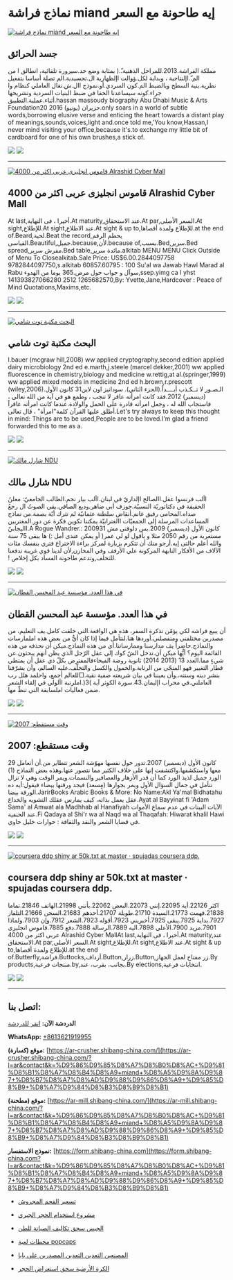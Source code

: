 # نماذج فراشة miand إيه طاحونة مع السعر

<a href="https://swt.shibang-china.com/?l=ar&img&k=%D9%86%D9%85%D8%A7%D8%B0%D8%AC+%D9%81%D8%B1%D8%A7%D8%B4%D8%A9+miand+%D8%A5%D9%8A%D9%87+%D8%B7%D8%A7%D8%AD%D9%88%D9%86%D8%A9+%D9%85%D8%B9+%D8%A7%D9%84%D8%B3%D8%B9%D8%B1" target="_blank">![نماذج فراشة miand إيه طاحونة مع السعر](http://static.shibang-china.com/all-800x300/1313.jpg)</a>

## جسد الحرائق
مملكة الفراشة.2013.للمراحل الذهنية.ّ.( بمثابة وضع حد.سيرورة تلقائية، انطالق ا من الم.ّ.اإلنتاجية ، وبداية لكل.ؤوالت اإلظهارية ال.تجسيدية.الم تصلة أساسا بتفعيل نظرية.بنية السطح وبالضبط الم.كون السردي.أو.نموذج اال.ش.تغال العاملي كنظام وا جراء.كونه سيساعدنا الحقا في ضبط البنيات السردية وتشريحها أثناء.عملية.التطبيق.hassan massoudy biography Abu Dhabi Music &amp; Arts Foundation20 حزيران (يونيو) 2016.only soars in a world of subtle words,borrowing elusive verse and enticing the heart towards a distant play of meanings,sounds,voices,light and.once told me,&#39;You know,Hassan,I never mind visiting your office,because it&#39;s.to exchange my little bit of cardboard for one of his own brushes,a stick of.


<a href="https://whatsapp.shibangsoft.com/WhatsApp.php" target="_blank" title="WhatsApp">![](http://static.shibang-china.com/icon/whatsapp.png)</a> <a href="https://swt.shibang-china.com/?l=ar&icon&k=%D9%86%D9%85%D8%A7%D8%B0%D8%AC+%D9%81%D8%B1%D8%A7%D8%B4%D8%A9+miand+%D8%A5%D9%8A%D9%87+%D8%B7%D8%A7%D8%AD%D9%88%D9%86%D8%A9+%D9%85%D8%B9+%D8%A7%D9%84%D8%B3%D8%B9%D8%B1" target="_blank">![](http://static.shibang-china.com/icon/chat-ar.png)</a>

---

<a href="https://swt.shibang-china.com/?l=ar&img&k=%D9%86%D9%85%D8%A7%D8%B0%D8%AC+%D9%81%D8%B1%D8%A7%D8%B4%D8%A9+miand+%D8%A5%D9%8A%D9%87+%D8%B7%D8%A7%D8%AD%D9%88%D9%86%D8%A9+%D9%85%D8%B9+%D8%A7%D9%84%D8%B3%D8%B9%D8%B1" target="_blank">![قاموس انجليزى عربى اكثر من 4000 Alrashid Cyber Mall](http://static.shibang-china.com/all-800x300/652.jpg)</a>

## قاموس انجليزى عربى اكثر من 4000 Alrashid Cyber Mall
At last,أخيرا ، فى النهاية.At maturity,عند الاستحقاق.At par,السعر الأصلي.At sight,للإطلاع.At sight,عند الاطلاع.At sight &amp; up to,للإطلاع ولمدة أقصاها.at the end of.Beard,لحية.Beat the record,يحطم الرقم القياسى.Beautiful,جميل.because,لأن.because of,بسبب.Bed,سرير.Bed spread,مفرش سرير.Bed table,مائدة سرير.alkitab MENU MENU Click Outside of Menu To Closealkitab.Sale Price: US$6.00.2844097758 9782844097750,s.alkitab 60857.60795 : 100 Su&#39;al wa Jawab Hawl Marad al Rabu سوآل و جواب حول مرض.365 يوما من الهدوء,ssep.yimg ca I yhst 141393827066280 2512 1265682570,By: Yvette,Jane,Hardcover : Peace of Mind Quotations,Maxims,etc.


<a href="https://whatsapp.shibangsoft.com/WhatsApp.php" target="_blank" title="WhatsApp">![](http://static.shibang-china.com/icon/whatsapp.png)</a> <a href="https://swt.shibang-china.com/?l=ar&icon&k=%D9%86%D9%85%D8%A7%D8%B0%D8%AC+%D9%81%D8%B1%D8%A7%D8%B4%D8%A9+miand+%D8%A5%D9%8A%D9%87+%D8%B7%D8%A7%D8%AD%D9%88%D9%86%D8%A9+%D9%85%D8%B9+%D8%A7%D9%84%D8%B3%D8%B9%D8%B1" target="_blank">![](http://static.shibang-china.com/icon/chat-ar.png)</a>

---

<a href="https://swt.shibang-china.com/?l=ar&img&k=%D9%86%D9%85%D8%A7%D8%B0%D8%AC+%D9%81%D8%B1%D8%A7%D8%B4%D8%A9+miand+%D8%A5%D9%8A%D9%87+%D8%B7%D8%A7%D8%AD%D9%88%D9%86%D8%A9+%D9%85%D8%B9+%D8%A7%D9%84%D8%B3%D8%B9%D8%B1" target="_blank">![البحث مكتبة توت شامي](http://static.shibang-china.com/all-800x300/241.jpg)</a>

## البحث مكتبة توت شامي
l.bauer (mcgraw hill,2008) ww applied cryptography,second edition applied dairy microbiology 2nd ed e.marth,j.steele (marcel dekker,2001) ww applied fluorescence in chemistry,biology and medicine w.rettig,at al.(springer,1999) ww applied mixed models in medicine 2nd ed h.brown,r.prescott (wiley,2006).الـصـور لا تــكـذب أبــــداً.(الجزء الثاني). سودانيز اون لاين31 كانون الأول (ديسمبر) 2012.فقد كانت امرأته عاقر لا تنجب ، وطمع هو في آية من الله تعالى ، فاستجاب الله له ، وجعل امرأته قادرة على الحمل والولادة.عندما كانت امرأته عاقراً أطلق عليها القرآن كلمة&quot;امرأة&quot; ، قال تعالى.Let&#39;s try always to keep this thought in mind: Things are to be used,People are to be loved.I&#39;m glad a friend forwarded this to me as a.


<a href="https://whatsapp.shibangsoft.com/WhatsApp.php" target="_blank" title="WhatsApp">![](http://static.shibang-china.com/icon/whatsapp.png)</a> <a href="https://swt.shibang-china.com/?l=ar&icon&k=%D9%86%D9%85%D8%A7%D8%B0%D8%AC+%D9%81%D8%B1%D8%A7%D8%B4%D8%A9+miand+%D8%A5%D9%8A%D9%87+%D8%B7%D8%A7%D8%AD%D9%88%D9%86%D8%A9+%D9%85%D8%B9+%D8%A7%D9%84%D8%B3%D8%B9%D8%B1" target="_blank">![](http://static.shibang-china.com/icon/chat-ar.png)</a>

---

<a href="https://swt.shibang-china.com/?l=ar&img&k=%D9%86%D9%85%D8%A7%D8%B0%D8%AC+%D9%81%D8%B1%D8%A7%D8%B4%D8%A9+miand+%D8%A5%D9%8A%D9%87+%D8%B7%D8%A7%D8%AD%D9%88%D9%86%D8%A9+%D9%85%D8%B9+%D8%A7%D9%84%D8%B3%D8%B9%D8%B1" target="_blank">![شارل مالك NDU](http://static.shibang-china.com/all-800x300/1103.jpg)</a>

## شارل مالك NDU
األب فرنسوا عقل.االصالح اإلداريّ في لبنان.األب بيار نجم.الطالب الجامعيّ: معلنُ الحقيقة في دكتاتوريّة النسبيّة.جوزف أبي ضاهر.وديع الصافي.بقي الصوتُ ال رجعُ صداه.المحامي رفيق غانم.أنقاض سلطنة عثمانيّة لم تترك أيّة بصمة.من نماذج المساعدات المرسلة إلى الجمعيّات االغترابيّة يمكننا تكوين فكرة عن دور.المغتربين االيجابيّ.A Rogue Wandrer.: 200931 كانون الأول (ديسمبر) 2009.بس دلوقتى مش مستغربة من رقم 2050 مثلا و بأقول لو لي عمر( أو يمكن عندى أمل :) ها يبقى 75 سنة والله أعلم حالتى إيه.أرجو منك أن تتكرم بزيارة لمركز براءة الاختراع فتري بنفسك مئات الآلاف من الأفكار النابهة المركونة علي الأرفف وفي المخازن,لأن لدينا قوي غريبة تدفعنا للتخلف,وتدعم طاحونة الفساد بكل إخلاص !‏.


<a href="https://whatsapp.shibangsoft.com/WhatsApp.php" target="_blank" title="WhatsApp">![](http://static.shibang-china.com/icon/whatsapp.png)</a> <a href="https://swt.shibang-china.com/?l=ar&icon&k=%D9%86%D9%85%D8%A7%D8%B0%D8%AC+%D9%81%D8%B1%D8%A7%D8%B4%D8%A9+miand+%D8%A5%D9%8A%D9%87+%D8%B7%D8%A7%D8%AD%D9%88%D9%86%D8%A9+%D9%85%D8%B9+%D8%A7%D9%84%D8%B3%D8%B9%D8%B1" target="_blank">![](http://static.shibang-china.com/icon/chat-ar.png)</a>

---

<a href="https://swt.shibang-china.com/?l=ar&img&k=%D9%86%D9%85%D8%A7%D8%B0%D8%AC+%D9%81%D8%B1%D8%A7%D8%B4%D8%A9+miand+%D8%A5%D9%8A%D9%87+%D8%B7%D8%A7%D8%AD%D9%88%D9%86%D8%A9+%D9%85%D8%B9+%D8%A7%D9%84%D8%B3%D8%B9%D8%B1" target="_blank">![في هذا العدد. مؤسسة عبد المحسن القطان](http://static.shibang-china.com/all-800x300/137.jpg)</a>

## في هذا العدد. مؤسسة عبد المحسن القطان
أن يبيع فراشه لكي يؤمّن تذكرة السفر، هذه هي الواقعة.التي خلقت كامل.يف التعليم، من مصدرين مختلفني ومنفصلني.أوردها هنا.لنتأمل فيما إذا كان أيٌّ من بعض هذه املمارسات والنماذج.حاضراً يف مدارسنا وممارساتنا.أي من هذه النماذج.ميكن أن نحذفه من هذه القائمة اليوم؟ أيُّها ميكن أن.تدخل الشّ كوك إلى عقل الرّجل الذي يظن أنهم يبحثون.عن شيءٍ مما.العدد 13 (2013 2014) ثانوية روضة الفيحاءفالمفترض بكلّ ذي عقل أن يمتطي قطار التغيير فهو المنجّي من الرتابة.والخمول والكسل والتخلّف.عليه السالم، وأن يشرّفنا بنشر دينه وسنته،.وأن يعيننا في بيان شريعته صفية نقية.□للعالم أجمع، واحلمد هلل رب العاملني.في محراب اإليمان.43.سورة الكوثر آية )3(.املرتبة األولى في إلقاء الشعر ضمن فعاليات املسابقة التي تنظّ مها.


<a href="https://whatsapp.shibangsoft.com/WhatsApp.php" target="_blank" title="WhatsApp">![](http://static.shibang-china.com/icon/whatsapp.png)</a> <a href="https://swt.shibang-china.com/?l=ar&icon&k=%D9%86%D9%85%D8%A7%D8%B0%D8%AC+%D9%81%D8%B1%D8%A7%D8%B4%D8%A9+miand+%D8%A5%D9%8A%D9%87+%D8%B7%D8%A7%D8%AD%D9%88%D9%86%D8%A9+%D9%85%D8%B9+%D8%A7%D9%84%D8%B3%D8%B9%D8%B1" target="_blank">![](http://static.shibang-china.com/icon/chat-ar.png)</a>

---

<a href="https://swt.shibang-china.com/?l=ar&img&k=%D9%86%D9%85%D8%A7%D8%B0%D8%AC+%D9%81%D8%B1%D8%A7%D8%B4%D8%A9+miand+%D8%A5%D9%8A%D9%87+%D8%B7%D8%A7%D8%AD%D9%88%D9%86%D8%A9+%D9%85%D8%B9+%D8%A7%D9%84%D8%B3%D8%B9%D8%B1" target="_blank">![وقت مستقطع: 2007](http://static.shibang-china.com/all-800x300/1073.jpg)</a>

## وقت مستقطع: 2007
29 كانون الأول (ديسمبر) 2007.تدور حول نفسها مهوّشة الشعر تتطاير من.أن أتعامل معها واستكشفها.واكتشفت إنها على خلاف الكثير مما نتصور عنها.وهذه بعض النماذج (1) الورد جميل لذيذ الورد كما أن قدر الأزهار والعصافير والنسمات.ويمر الوقت وهي لا تزال تتأمل في جمال السؤال الأول ويمر بجوارها (مٍسعد) فيجد ورقتها بيضاء فيقول:أيه ده الورقة بيضا.JarirBooks Arabic Books &amp; More: No Name:Akl Ya&#39;mal Bidhatahu عقل يعمل بذاته، كيف يمارس عقلك التشويه والخداع.Ayat al Bayyinat fi &#39;Adam Sama&#39; al Amwat ala Madhhab al Hanafiyah الآيات البينات في عدم سماع الأموات عند الحنفية.Fi Qadaya al Shi&#39;r wa al Naqd wa al Thaqafah: Hiwarat khalil Hawi في قضايا الشعر والنقد والثقافة : حوارات خليل حاوي.


<a href="https://whatsapp.shibangsoft.com/WhatsApp.php" target="_blank" title="WhatsApp">![](http://static.shibang-china.com/icon/whatsapp.png)</a> <a href="https://swt.shibang-china.com/?l=ar&icon&k=%D9%86%D9%85%D8%A7%D8%B0%D8%AC+%D9%81%D8%B1%D8%A7%D8%B4%D8%A9+miand+%D8%A5%D9%8A%D9%87+%D8%B7%D8%A7%D8%AD%D9%88%D9%86%D8%A9+%D9%85%D8%B9+%D8%A7%D9%84%D8%B3%D8%B9%D8%B1" target="_blank">![](http://static.shibang-china.com/icon/chat-ar.png)</a>

---

<a href="https://swt.shibang-china.com/?l=ar&img&k=%D9%86%D9%85%D8%A7%D8%B0%D8%AC+%D9%81%D8%B1%D8%A7%D8%B4%D8%A9+miand+%D8%A5%D9%8A%D9%87+%D8%B7%D8%A7%D8%AD%D9%88%D9%86%D8%A9+%D9%85%D8%B9+%D8%A7%D9%84%D8%B3%D8%B9%D8%B1" target="_blank">![coursera ddp shiny ar 50k.txt at master · spujadas coursera ddp.](http://static.shibang-china.com/all-800x300/202.jpg)</a>

## coursera ddp shiny ar 50k.txt at master · spujadas coursera ddp.
اكثر 22126.أية 22095.إنني 22073.البعض 22062.بأنني 21998.الهاتف 21846.تماما 21838.فهمت 21773.السيدة 21710.طويلة 21707.أحدهم 21683.السجن 21666.التلفاز 7927.بداية 7925.يبقى 7925.أخبريني 7923.أقوله 7923.الشعر 7912.وإن 7903.ولماذا 7901.مزيد 7900.الأعلى 7898.اليه 7889.الرسالة 7888.دفع 7885.قاموس انجليزى عربى اكثر من 4000 Alrashid Cyber MallAt last,أخيرا ، فى النهاية.At maturity,عند الاستحقاق.At par,السعر الأصلي.At sight,للإطلاع.At sight,عند الاطلاع.At sight &amp; up to,للإطلاع ولمدة أقصاها.at the end of.Butterfly,فراشة.Buttocks,أرداف.Button,زرار.Button,زر مفتاح لعمل الجهاز.By products,منتجات فرعية.by,بجانب، بقرب، عند.By elections,انتخابات فرعية.


<a href="https://whatsapp.shibangsoft.com/WhatsApp.php" target="_blank" title="WhatsApp">![](http://static.shibang-china.com/icon/whatsapp.png)</a> <a href="https://swt.shibang-china.com/?l=ar&icon&k=%D9%86%D9%85%D8%A7%D8%B0%D8%AC+%D9%81%D8%B1%D8%A7%D8%B4%D8%A9+miand+%D8%A5%D9%8A%D9%87+%D8%B7%D8%A7%D8%AD%D9%88%D9%86%D8%A9+%D9%85%D8%B9+%D8%A7%D9%84%D8%B3%D8%B9%D8%B1" target="_blank">![](http://static.shibang-china.com/icon/chat-ar.png)</a>

---
## اتصل بنا:

**الدردشة الآن:** [انقر للدردشة](https://swt.shibang-china.com?l=ar&contact&k=%D9%86%D9%85%D8%A7%D8%B0%D8%AC+%D9%81%D8%B1%D8%A7%D8%B4%D8%A9+miand+%D8%A5%D9%8A%D9%87+%D8%B7%D8%A7%D8%AD%D9%88%D9%86%D8%A9+%D9%85%D8%B9+%D8%A7%D9%84%D8%B3%D8%B9%D8%B1)

**WhatsApp:**  [+8613621919955](https://whatsapp.shibangsoft.com/WhatsApp.php)

**موقع (كسارة):** [https://ar-crusher.shibang-china.com/](https://ar-crusher.shibang-china.com/?l=ar&contact&k=%D9%86%D9%85%D8%A7%D8%B0%D8%AC+%D9%81%D8%B1%D8%A7%D8%B4%D8%A9+miand+%D8%A5%D9%8A%D9%87+%D8%B7%D8%A7%D8%AD%D9%88%D9%86%D8%A9+%D9%85%D8%B9+%D8%A7%D9%84%D8%B3%D8%B9%D8%B1)

**موقع (مطحنة):** [https://ar-mill.shibang-china.com/](https://ar-mill.shibang-china.com/?l=ar&contact&k=%D9%86%D9%85%D8%A7%D8%B0%D8%AC+%D9%81%D8%B1%D8%A7%D8%B4%D8%A9+miand+%D8%A5%D9%8A%D9%87+%D8%B7%D8%A7%D8%AD%D9%88%D9%86%D8%A9+%D9%85%D8%B9+%D8%A7%D9%84%D8%B3%D8%B9%D8%B1)

**نموذج الاستفسار:** [https://form.shibang-china.com](https://form.shibang-china.com?l=ar&contact&k=%D9%86%D9%85%D8%A7%D8%B0%D8%AC+%D9%81%D8%B1%D8%A7%D8%B4%D8%A9+miand+%D8%A5%D9%8A%D9%87+%D8%B7%D8%A7%D8%AD%D9%88%D9%86%D8%A9+%D9%85%D8%B9+%D8%A7%D9%84%D8%B3%D8%B9%D8%B1)

* [تسعير الفحم المجروش](../27/%D8%AA%D8%B3%D8%B9%D9%8A%D8%B1%20%D8%A7%D9%84%D9%81%D8%AD%D9%85%20%D8%A7%D9%84%D9%85%D8%AC%D8%B1%D9%88%D8%B4.md)

* [مشروع استخدام الحجر الجيري](../26/%D9%85%D8%B4%D8%B1%D9%88%D8%B9%20%D8%A7%D8%B3%D8%AA%D8%AE%D8%AF%D8%A7%D9%85%20%D8%A7%D9%84%D8%AD%D8%AC%D8%B1%20%D8%A7%D9%84%D8%AC%D9%8A%D8%B1%D9%8A.md)

* [الجبس سحق تكاليف الصيانة للطن](../29/%D8%A7%D9%84%D8%AC%D8%A8%D8%B3%20%D8%B3%D8%AD%D9%82%20%D8%AA%D9%83%D8%A7%D9%84%D9%8A%D9%81%20%D8%A7%D9%84%D8%B5%D9%8A%D8%A7%D9%86%D8%A9%20%D9%84%D9%84%D8%B7%D9%86.md)

* [محطات لعبة popcaps](../30/%D9%85%D8%AD%D8%B7%D8%A7%D8%AA%20%D9%84%D8%B9%D8%A8%D8%A9%20popcaps.md)

* [المصنعين التعدين التعدين المصدرين على بابا](../30/%D8%A7%D9%84%D9%85%D8%B5%D9%86%D8%B9%D9%8A%D9%86%20%D8%A7%D9%84%D8%AA%D8%B9%D8%AF%D9%8A%D9%86%20%D8%A7%D9%84%D8%AA%D8%B9%D8%AF%D9%8A%D9%86%20%D8%A7%D9%84%D9%85%D8%B5%D8%AF%D8%B1%D9%8A%D9%86%20%D8%B9%D9%84%D9%89%20%D8%A8%D8%A7%D8%A8%D8%A7.md)

* [الكرة الأرضية سحق استعراض الحجر](../27/%D8%A7%D9%84%D9%83%D8%B1%D8%A9%20%D8%A7%D9%84%D8%A3%D8%B1%D8%B6%D9%8A%D8%A9%20%D8%B3%D8%AD%D9%82%20%D8%A7%D8%B3%D8%AA%D8%B9%D8%B1%D8%A7%D8%B6%20%D8%A7%D9%84%D8%AD%D8%AC%D8%B1.md)
